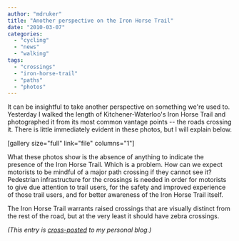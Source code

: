 ```yaml
---
author: "mdruker"
title: "Another perspective on the Iron Horse Trail"
date: "2010-03-07"
categories: 
  - "cycling"
  - "news"
  - "walking"
tags: 
  - "crossings"
  - "iron-horse-trail"
  - "paths"
  - "photos"
---
```


It can be insightful to take another perspective on something we're used to. Yesterday I walked the length of Kitchener-Waterloo's Iron Horse Trail and photographed it from its most common vantage points -- the roads crossing it. There is little immediately evident in these photos, but I will explain below.<!--more-->

\[gallery size="full" link="file" columns="1"\]

What these photos show is the absence of anything to indicate the presence of the Iron Horse Trail. Which is a problem. How can we expect motorists to be mindful of a major path crossing if they cannot see it? Pedestrian infrastructure for the crossings is needed in order for motorists to give due attention to trail users, for the safety and improved experience of those trail users, and for better awareness of the Iron Horse Trail itself.

The Iron Horse Trail warrants raised crossings that are visually distinct from the rest of the road, but at the very least it should have zebra crossings.

_(This entry is [cross-posted](https://psystenance.com/2010/03/07/another-perspective-on-the-iron-horse-trail/) to my personal blog.)_
